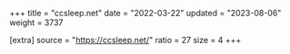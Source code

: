 +++
title = "ccsleep.net"
date = "2022-03-22"
updated = "2023-08-06"
weight = 3737

[extra]
source = "https://ccsleep.net/"
ratio = 27
size = 4
+++
